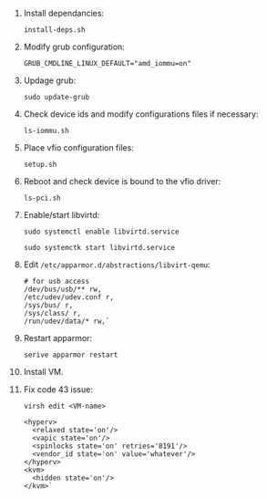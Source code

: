 1. Install dependancies: 

    `install-deps.sh`

2. Modify grub configuration:
    ````
    GRUB_CMDLINE_LINUX_DEFAULT="amd_iommu=on"
    ````

3. Updage grub:

    `sudo update-grub`

4. Check device ids and modify configurations files if necessary:

    `ls-iommu.sh`

5. Place vfio configuration files:

    `setup.sh`

6. Reboot and check device is bound to the vfio driver:

    `ls-pci.sh`

7. Enable/start libvirtd:

    `sudo systemctl enable libvirtd.service`  

    `sudo systemctk start libvirtd.service`  

8. Edit `/etc/apparmor.d/abstractions/libvirt-qemu`:
    ````
    # for usb access
    /dev/bus/usb/** rw,
    /etc/udev/udev.conf r,
    /sys/bus/ r,
    /sys/class/ r,
    /run/udev/data/* rw,`
    ````

9. Restart apparmor:

    `serive apparmor restart`

10. Install VM.

11. Fix code 43 issue:

    `virsh edit <VM-name>`
    
    ````
    <hyperv>
      <relaxed state='on'/>
      <vapic state='on'/>
      <spinlocks state='on' retries='8191'/>
      <vendor_id state='on' value='whatever'/>
    </hyperv>
    <kvm>
      <hidden state='on'/>
    </kvm>` 
    ````

